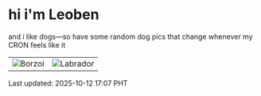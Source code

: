 # hi i'm Leoben

and i like dogs—so have some random dog pics that change whenever my CRON feels like it

|  |  |
|--------|----------|
| ![Borzoi](https://random-dog-vercel.vercel.app/api/random-borzoi?v=1760260052) | ![Labrador](https://random-dog-vercel.vercel.app/api/random-labrador?v=1760260052) |

Last updated: 2025-10-12 17:07 PHT
